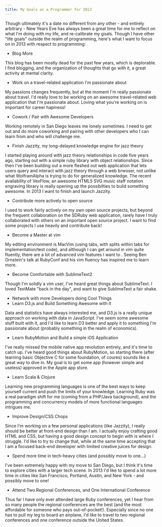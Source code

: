 ```yaml
---
title: My Goals as a Programmer for 2013
---
```


Though ultimately it's a date no different from any other - and entirely arbitrary - New Years Eve has always been a great time for me to reflect on what I'm doing with my life, and re-calibrate my goals. Though I have other "life goals" outside the realm of programming, here's what I want to focus on in 2013 with respect to programming:

* Blog More

This blog has been mostly dead for the past few years, which is deplorable. I find blogging, and the organization of thoughts that go with it, a great activity at mental clarity.

* Work on a travel-related application I'm passionate about

My passions changes frequently, but at the moment I'm really passionate about travel. I'd really love to be working on an awesome travel-related web application that I'm passionate about. Loving what you're working on is important for career hapiness!

* Cowork / Pair with Awesome Developers

Working remotely in San Diego leaves me lonely sometimes. I need to get out and do more coworking and pairing with other developers who I can learn from and who will challenge me.
  
* Finish Jazzity, my long-delayed knowledge engine for jazz theory

I started playing around with jazz theory relationships in code five years ago, starting out with a simple ruby library with object relationships. Since then I've been building out a more fleshed out web application that lets users query and interact with jazz theory through a web brwoser, not unlike what WolframAlpha is trying to do for generalized knowledge. The recent availability of VexFlow, an awesome HTML5 SVG music staff notation engraving library is really opening up the possibilties to build something awesome. In 2013 I want to finish and launch Jazzity.

* Contribute more actively to open source

I used to work fairly actively on my own open source projects, but beyond the frequent collaboration on the SDRuby web application, rarely have I truly collaborated with others on an important open source project. I want to find some projects I use heavily and contribute back!

* Become a Master at vim

My editing environment is MacVim (using tabs, with splits within tabs for implementation/test code), and although I can get around in vim quite fluently, there are a lot of advanced vim features I want to . Seeing Ben Ornstein's talk at RubyConf and his vim fluency has inspired me to learn more.

* Become Comfortable with SublimeText2

Though I'm solidly a vim user, I've heard great things about SublimeText. I loved TextMate "back in the day", and want to give SublimeText a fair shake.

* Network with more Developers doing Cool Things
* Learn D3.js and Build Something Awesome with It

Data and statistics have always interested me, and D3.js is a really unique approach on working with data in JavaScript. I've seem some awesome stuff built with it, and I'd like to learn D3 better and apply it to something I'm passionate about (probably something in the realm of economics).

* Learn RubyMotion and Build a simple iOS Application

I've really missed the mobile native app revolution entirely, and it's time to catch up. I've heard good things about RubyMotion, so starting there (after learning basic Objective C for some foundation, of coures) sounds like a great way to dive in. My goal is to get some app (however simple and useless) approved in the Apple app store.

* Learn Scala & Clojure

Learning new programming languages is one of the best ways to keep yourself current and push the limits of your knowledge. Learning Ruby was a real paradigm shift for me (coming from a PHP/Java background), and the programming and concurrency models of more functional languages intrigues me.

* Improve Design/CSS Chops

Since I'm working on a few personal applications (like Jazzity), I really should be better at front-end design than I am. I actually enjoy crafting good HTML and CSS, but having a good design concept to begin with is where I struggle. I'd like to try to change that, while at the same time accepting that I am a focused back-end developer with limited creative juices for design.

* Spend more time in tech-heavy cities (and possibly move to one...)

I've been extremely happy with my move to San Diego, but I think it's time to explore cities with a larger tech scene. In 2013 I'd like to spend a lot more time in cities like San Francisco, Portland, Austin, and New York - and possibly move to one!

* Attend Two Regional Conferences, and One International Conference

Thus far I have only ever attended large Ruby conferences, yet I hear from so many people the regional conferences are the best (and the most affordable for someone who pays out-of-pocket!). Especially since no one has to pull my leg to board an airplane, I'd like to travel to two regional conferences and one conference outside the United States.

